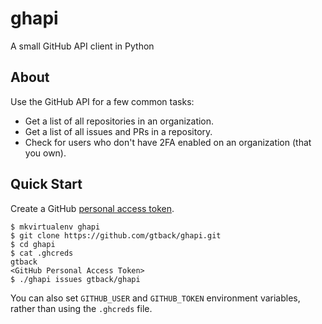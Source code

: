 # ghapi

A small GitHub API client in Python

## About

Use the GitHub API for a few common tasks:

- Get a list of all repositories in an organization.
- Get a list of all issues and PRs in a repository.
- Check for users who don't have 2FA enabled on an organization (that you own).

## Quick Start

Create a GitHub [personal access token](https://github.com/settings/tokens).

```shell
$ mkvirtualenv ghapi
$ git clone https://github.com/gtback/ghapi.git
$ cd ghapi
$ cat .ghcreds
gtback
<GitHub Personal Access Token>
$ ./ghapi issues gtback/ghapi
```

You can also set `GITHUB_USER` and `GITHUB_TOKEN` environment variables, rather
than using the `.ghcreds` file.
